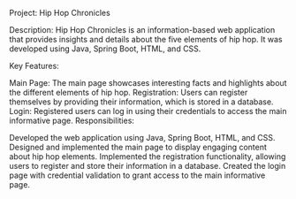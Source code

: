Project: Hip Hop Chronicles

Description: Hip Hop Chronicles is an information-based web application that provides insights and details about the five elements of hip hop. It was developed using Java, Spring Boot, HTML, and CSS.

Key Features:

Main Page: The main page showcases interesting facts and highlights about the different elements of hip hop.
Registration: Users can register themselves by providing their information, which is stored in a database.
Login: Registered users can log in using their credentials to access the main informative page.
Responsibilities:

Developed the web application using Java, Spring Boot, HTML, and CSS.
Designed and implemented the main page to display engaging content about hip hop elements.
Implemented the registration functionality, allowing users to register and store their information in a database.
Created the login page with credential validation to grant access to the main informative page.
